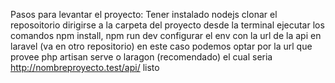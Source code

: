 Pasos para levantar el proyecto:
Tener instalado nodejs
clonar el reposoitorio
dirigirse a la carpeta del proyecto desde la terminal
ejecutar los comandos npm install, npm run dev
configurar el env con la url de la api en laravel (va en otro repositorio) en este caso podemos optar por la url que provee php artisan serve o laragon (recomendado) el cual seria http://nombreproyecto.test/api/
listo
